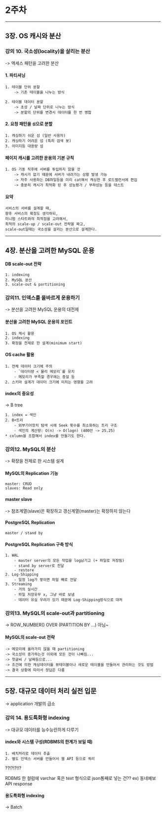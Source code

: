 # 2주차

---

## 3장. OS 캐시와 분산

### 강의 10. 국소성(locality)을 살리는 분산
-> 엑세스 패턴을 고려한 분산

#### 1. 파티셔닝
    1. 테이블 단위 분할
        -> 기존 테이블을 나누는 방식

    2. 테이블 데이터 분할
        -> 초성 / 날짜 단위로 나누는 방식
        -> 분할의 단위를 변경시 데이터를 한 번 병합

#### 2. 요청 패턴을 `섬`으로 분할
    1. 캐싱하기 쉬운 섬 (일반 사용자)
    2. 캐싱하기 어려운 섬 (특히 검색 봇)
    3. 이미지등 대용량 섬

#### 페이지 캐시를 고려한 운용의 기본 규칙
    1. OS 기동 직후에 서버를 투입하지 않을 것
        -> 캐시가 없기 때문에 서버가 내려가는 상황 발생 가능
        -> 자주 사용하는 DB파일등을 미리 cat해서 캐싱한 후 로드밸런서에 편입
        -> 충분히 캐시가 최적화 된 후 성능평가 / 부하성능 등을 테스트

#### 요약
    서비스의 서버를 설계할 때,
    향후 서비스의 확장도 생각하되,
    미니멈 스타트와의 최적점을 고려해서,
    최적의 scale-up / scale-out 전략을 짜고,
    scale-out일때는 국소성을 살리는 분산으로 설계한다.

---

## 4장. 분산을 고려한 MySQL 운용

#### DB scale-out 전략
    1. indexing
    2. MySQL 분산
    3. scale-out & partitioning

### 강의11. 인덱스를 올바르게 운용하기
-> 분산을 고려한 MySQL 운용의 대전제

#### 분산을 고려한 MySQL 운용의 포인트
    1. OS 캐시 활용
    2. indexing
    3. 확장을 전제로 한 설계(minimum start)

#### OS cache 활용
    1. 전체 데이터 크기에 주의
        - `데이터량 < 물리 메모리`를 유지
        - 메모리가 부족할 경우에는 증설 등
    2. 스키마 설계가 데이터 크기에 미치는 영향을 고려

#### index의 중요성 
-> B tree

    1. index = 색인
    2. B+트리
        - 외부기어장치 탐색 시에 Seek 횟수를 최소화하는 트리 구조
        - 색인의 계산량: O(n) -> O(logn) (400만 -> 25.25)
    * column을 조합해서 index를 만들기도 한다.

### 강의12. MySQL의 분산
-> 확장을 전제로 한 시스템 설계

#### MySQL의 Replication 기능
    master: CRUD
    slaves: Read only

#### master slave 
-> 참조계열(slave)은 확장하고 갱신계열(master)는 확장하지 않는다

#### PostgreSQL Replication
    master / stand by

#### PostgreSQL Replication 구축 방식
    1. WAL
        - master server의 모든 작업을 log남기고 (+ 파일로 저장됨)
        - stand by server로 전달
        - restore
    2. Log-Shipping
        - 일정 log가 쌓이면 파일 째로 전달
    3. Streaming
        - 거의 실시간
        - 파일 저장유무 x, 그냥 바로 보냄
        - 데이터 유실 우려가 있기 때문에 Log-Shipping방식으로 대처

### 강의13. MySQL의 scale-out과 partitioning
-> ROW_NUMBER() OVER (PARTITION BY ...) 아님~

#### MySQL의 scale-out 전략
    -> 메모리에 올라가지 않을 때 partitioning
    -> 국소성이 증가하는것 이외에 모든 것이 나빠짐...
    -> 첫글씨 / 날짜등으로... 
    -> 조건에 의한 캐싱데이터를 뷰테이블이나 새로운 테이블을 만들어서 관리하는 것도 방법
    -> 결국 상황에 따라서 정답은 다름

--- 

## 5장. 대규모 데이터 처리 실전 입문
-> application 개발의 급소

### 강의 14. 용도특화형 indexing
-> 대규모 데이터를 능수능란하게 다루기

#### index와 시스템 구성(RDBMS의 한계가 보일 때)
    1. 배치처리로 데이터 추출
    2. 별도 인덱스 서버를 만들어서 웹 API 등으로 쿼리

??!?!?!!? 

RDBMS 한 컬럼에 varchar 혹은 text 형식으로 json통째로 넣는 건??
ex) 동네예보 API response 

#### 용도특화형 indexing
-> Batch
